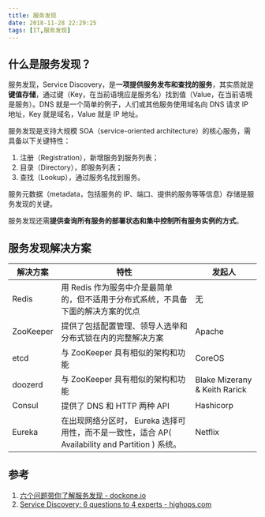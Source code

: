 ```yaml
---
title: 服务发现
date: 2018-11-28 22:29:25
tags: [IT,服务发现]
---
```


## 什么是服务发现？

服务发现，Service Discovery，是**一项提供服务发布和查找的服务**，其实质就是**键值存储**，通过键（Key，在当前语境应是服务名）找到值（Value，在当前语境是服务）。DNS 就是一个简单的例子，人们或其他服务使用域名向 DNS 请求 IP 地址，Key 就是域名，Value 就是 IP 地址。

服务发现是支持大规模 SOA（service-oriented architecture）的核心服务，需具备以下关键特性：

1. 注册（Registration），新增服务到服务列表；
2. 目录（Directory），即服务列表；
3. 查找（Lookup），通过服务名找到服务。

服务元数据（metadata，包括服务的 IP、端口、提供的服务等等信息）存储是服务发现的关键。

服务发现还需**提供查询所有服务的部署状态和集中控制所有服务实例的方式**。

## 服务发现解决方案

| 解决方案  | 特性                                                         | 发起人                        |
| --------- | ------------------------------------------------------------ | ----------------------------- |
| Redis     | 用 Redis 作为服务中介是最简单的，但不适用于分布式系统，不具备下面的解决方案的优点 | 无                            |
| ZooKeeper | 提供了包括配置管理、领导人选举和分布式锁在内的完整解决方案   | Apache                        |
| etcd      | 与 ZooKeeper 具有相似的架构和功能                            | CoreOS                        |
| doozerd   | 与 ZooKeeper 具有相似的架构和功能                            | Blake Mizerany & Keith Rarick |
| Consul    | 提供了 DNS 和 HTTP 两种 API                                  | Hashicorp                     |
| Eureka    | 在出现网络分区时， Eureka 选择可用性，而不是一致性，适合 AP( Availability and Partition ) 系统。 | Netflix                       |

## 参考

1. [六个问题带你了解服务发现 - dockone.io](http://dockone.io/article/509)
2. [Service Discovery: 6 questions to 4 experts - highops.com](https://highops.com/insights/service-discovery-6-questions-to-4-experts/)